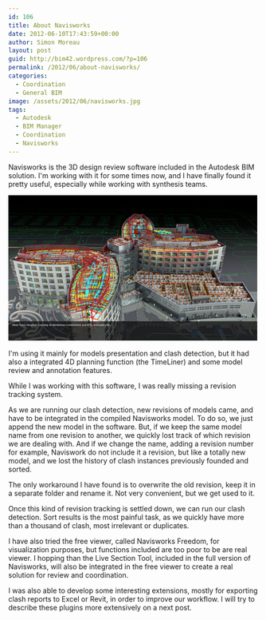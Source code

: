 ```yaml
---
id: 106
title: About Navisworks
date: 2012-06-10T17:43:59+00:00
author: Simon Moreau
layout: post
guid: http://bim42.wordpress.com/?p=106
permalink: /2012/06/about-navisworks/
categories:
  - Coordination
  - General BIM
image: /assets/2012/06/navisworks.jpg
tags:
  - Autodesk
  - BIM Manager
  - Coordination
  - Navisworks
---
```

Navisworks is the 3D design review software included in the Autodesk BIM solution. I'm working with it for some times now, and I have finally found it pretty useful, especially while working with synthesis teams.

![navisworks](/assets/2012/06/navisworks.jpg)

I'm using it mainly for models presentation and clash detection, but it had also a integrated 4D planning function (the TimeLiner) and some model review and annotation features.

While I was working with this software, I was really missing a revision tracking system.

As we are running our clash detection, new revisions of models came, and have to be integrated in the compiled Navisworks model. To do so, we just append the new model in the software. But, if we keep the same model name from one revision to another, we quickly lost track of which revision we are dealing with. And if we change the name, adding a revision number for example, Naviswork do not include it a revision, but like a totally new model, and we lost the history of clash instances previously founded and sorted.

The only workaround I have found is to overwrite the old revision, keep it in a separate folder and rename it. Not very convenient, but we get used to it.

Once this kind of revision tracking is settled down, we can run our clash detection. Sort results is the most painful task, as we quickly have more than a thousand of clash, most irrelevant or duplicates.

I have also tried the free viewer, called Navisworks Freedom, for visualization purposes, but functions included are too poor to be are real viewer. I hopping than the Live Section Tool, included in the full version of Navisworks, will also be integrated in the free viewer to create a real solution for review and coordination.

I was also able to develop some interesting extensions, mostly for exporting clash reports to Excel or Revit, in order to improve our workflow. I will try to describe these plugins more extensively on a next post.